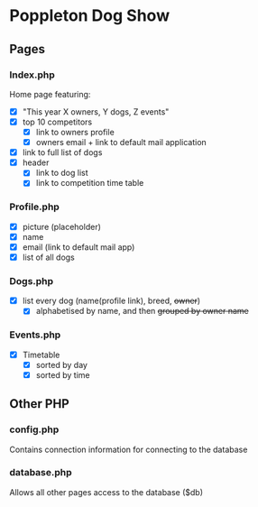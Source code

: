 # Poppleton Dog Show

## Pages

### Index.php

Home page featuring:
- [x] "This year X owners, Y dogs, Z events"
- [x] top 10 competitors
    - [x] link to owners profile
    - [x] owners email + link to default mail application
- [x] link to full list of dogs
- [x] header
    - [x] link to dog list
    - [x] link to competition time table

### Profile.php

- [x] picture (placeholder)
- [x] name
- [x] email (link to default mail app)
- [x] list of all dogs

### Dogs.php

- [x] list every dog (name(profile link), breed, ~~owner~~)
    - [x] alphabetised by name, and then ~~grouped by owner name~~

### Events.php

- [x] Timetable
    - [x] sorted by day
    - [x] sorted by time

## Other PHP

### config.php

Contains connection information for connecting to the database

### database.php

Allows all other pages access to the database ($db)